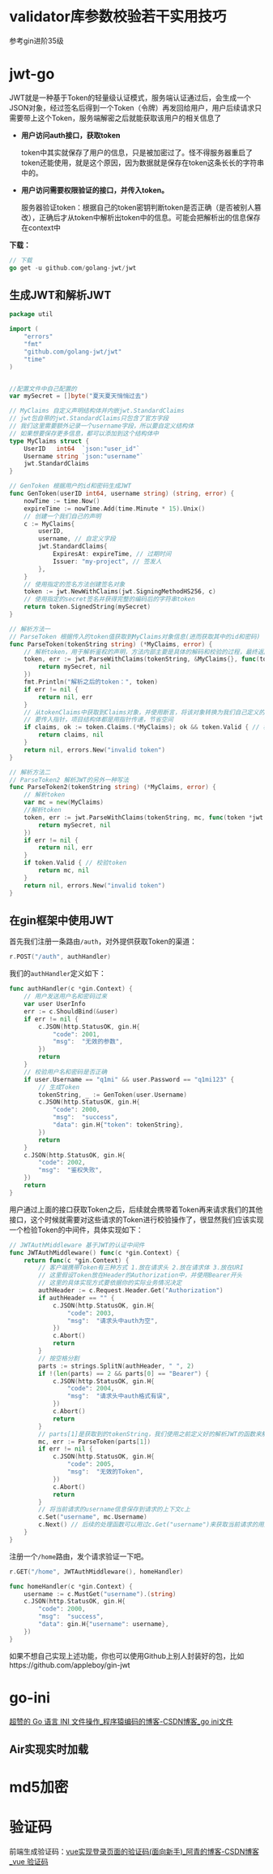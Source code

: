 # validator库参数校验若干实用技巧

参考gin进阶35级





# jwt-go

JWT就是一种基于Token的轻量级认证模式，服务端认证通过后，会生成一个JSON对象，经过签名后得到一个Token（令牌）再发回给用户，用户后续请求只需要带上这个Token，服务端解密之后就能获取该用户的相关信息了

* **用户访问auth接口，获取token**

  token中其实就保存了用户的信息，只是被加密过了。怪不得服务器重启了token还能使用，就是这个原因，因为数据就是保存在token这条长长的字符串中的。

* **用户访问需要权限验证的接口，并传入token。**

  服务器验证token：根据自己的token密钥判断token是否正确（是否被别人篡改），正确后才从token中解析出token中的信息。可能会把解析出的信息保存在context中

**下载：**

```go
// 下载
go get -u github.com/golang-jwt/jwt
```

## 生成JWT和解析JWT

```go
package util

import (
	"errors"
	"fmt"
	"github.com/golang-jwt/jwt"
	"time"
)


//配置文件中自己配置的
var mySecret = []byte("夏天夏天悄悄过去")

// MyClaims 自定义声明结构体并内嵌jwt.StandardClaims
// jwt包自带的jwt.StandardClaims只包含了官方字段
// 我们这里需要额外记录一个username字段，所以要自定义结构体
// 如果想要保存更多信息，都可以添加到这个结构体中
type MyClaims struct {
	UserID   int64  `json:"user_id"`
	Username string `json:"username"`
	jwt.StandardClaims
}

// GenToken 根据用户的id和密码生成JWT
func GenToken(userID int64, username string) (string, error) {
	nowTime := time.Now()
	expireTime := nowTime.Add(time.Minute * 15).Unix()
	// 创建一个我们自己的声明
	c := MyClaims{
		userID,
		username, // 自定义字段
		jwt.StandardClaims{
			ExpiresAt: expireTime, // 过期时间
			Issuer: "my-project", // 签发人
		},
	}
	// 使用指定的签名方法创建签名对象
	token := jwt.NewWithClaims(jwt.SigningMethodHS256, c)
	// 使用指定的secret签名并获得完整的编码后的字符串token
	return token.SignedString(mySecret)
}

// 解析方法一
// ParseToken 根据传入的token值获取到MyClaims对象信息(进而获取其中的id和密码)
func ParseToken(tokenString string) (*MyClaims, error) {
	// 解析token，用于解析鉴权的声明，方法内部主要是具体的解码和校验的过程，最终返回*Token
	token, err := jwt.ParseWithClaims(tokenString, &MyClaims{}, func(token *jwt.Token) (i interface{}, err error) {
		return mySecret, nil
	})
	fmt.Println("解析之后的token：", token)
	if err != nil {
		return nil, err
	}
	// 从tokenClaims中获取到Claims对象，并使用断言，将该对象转换为我们自己定义的Claims
	// 要传入指针，项目结构体都是用指针传递，节省空间
	if claims, ok := token.Claims.(*MyClaims); ok && token.Valid { // 校验token
		return claims, nil
	}
	return nil, errors.New("invalid token")
}

// 解析方法二
// ParseToken2 解析JWT的另外一种写法
func ParseToken2(tokenString string) (*MyClaims, error) {
	// 解析token
	var mc = new(MyClaims)
	//解析token
	token, err := jwt.ParseWithClaims(tokenString, mc, func(token *jwt.Token) (i interface{}, err error) {
		return mySecret, nil
	})
	if err != nil {
		return nil, err
	}
	if token.Valid { // 校验token
		return mc, nil
	}
	return nil, errors.New("invalid token")
}
```



## 在gin框架中使用JWT

首先我们注册一条路由`/auth`，对外提供获取Token的渠道：

```go
r.POST("/auth", authHandler)
```

我们的`authHandler`定义如下：

```go
func authHandler(c *gin.Context) {
	// 用户发送用户名和密码过来
	var user UserInfo
	err := c.ShouldBind(&user)
	if err != nil {
		c.JSON(http.StatusOK, gin.H{
			"code": 2001,
			"msg":  "无效的参数",
		})
		return
	}
	// 校验用户名和密码是否正确
	if user.Username == "q1mi" && user.Password == "q1mi123" {
		// 生成Token
		tokenString, _ := GenToken(user.Username)
		c.JSON(http.StatusOK, gin.H{
			"code": 2000,
			"msg":  "success",
			"data": gin.H{"token": tokenString},
		})
		return
	}
	c.JSON(http.StatusOK, gin.H{
		"code": 2002,
		"msg":  "鉴权失败",
	})
	return
}
```

用户通过上面的接口获取Token之后，后续就会携带着Token再来请求我们的其他接口，这个时候就需要对这些请求的Token进行校验操作了，很显然我们应该实现一个检验Token的中间件，具体实现如下：

```go
// JWTAuthMiddleware 基于JWT的认证中间件
func JWTAuthMiddleware() func(c *gin.Context) {
	return func(c *gin.Context) {
		// 客户端携带Token有三种方式 1.放在请求头 2.放在请求体 3.放在URI
		// 这里假设Token放在Header的Authorization中，并使用Bearer开头
		// 这里的具体实现方式要依据你的实际业务情况决定
		authHeader := c.Request.Header.Get("Authorization")
		if authHeader == "" {
			c.JSON(http.StatusOK, gin.H{
				"code": 2003,
				"msg":  "请求头中auth为空",
			})
			c.Abort()
			return
		}
		// 按空格分割
		parts := strings.SplitN(authHeader, " ", 2)
		if !(len(parts) == 2 && parts[0] == "Bearer") {
			c.JSON(http.StatusOK, gin.H{
				"code": 2004,
				"msg":  "请求头中auth格式有误",
			})
			c.Abort()
			return
		}
		// parts[1]是获取到的tokenString，我们使用之前定义好的解析JWT的函数来解析它
		mc, err := ParseToken(parts[1])
		if err != nil {
			c.JSON(http.StatusOK, gin.H{
				"code": 2005,
				"msg":  "无效的Token",
			})
			c.Abort()
			return
		}
		// 将当前请求的username信息保存到请求的上下文c上
		c.Set("username", mc.Username)
		c.Next() // 后续的处理函数可以用过c.Get("username")来获取当前请求的用户信息
	}
}
```

注册一个`/home`路由，发个请求验证一下吧。

```go
r.GET("/home", JWTAuthMiddleware(), homeHandler)

func homeHandler(c *gin.Context) {
	username := c.MustGet("username").(string)
	c.JSON(http.StatusOK, gin.H{
		"code": 2000,
		"msg":  "success",
		"data": gin.H{"username": username},
	})
}
```

如果不想自己实现上述功能，你也可以使用Github上别人封装好的包，比如https://github.com/appleboy/gin-jwt





# go-ini

[超赞的 Go 语言 INI 文件操作_程序猿编码的博客-CSDN博客_go ini文件](https://blog.csdn.net/chen1415886044/article/details/105041011)







## Air实现实时加载





# md5加密











# 验证码



前端生成验证码：[vue实现登录页面的验证码(面向新手)_阿青的博客-CSDN博客_vue 验证码](https://blog.csdn.net/weixin_45300108/article/details/115537402)

